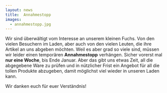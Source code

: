 ```yaml
---
layout: news
title:  Annahmestopp
images:
  - annahmestopp.jpg
---
```


Wir sind überwältigt vom Interesse an unserem kleinen Fuchs. Von den vielen Besuchern im Laden, aber auch von den vielen
Leuten, die ihre Artikel an uns abgeben möchten. Weil es aber grad so viele sind, müssen wir leider einen temporären
**Annahmestopp** verhängen. Sicher vorerst mal **nur eine Woche**, bis Ende Januar. Aber das gibt uns etwas Zeit, all die abgegebene Ware zu prüfen
und in nützlicher Frist ein Angebot für all die tollen Produkte abzugeben, damit möglichst viel wieder in unseren Laden kann.

Wir danken euch für euer Verständnis!
